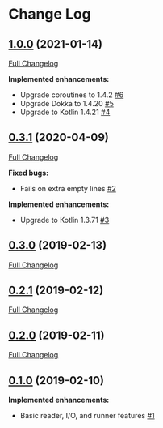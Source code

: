# Change Log

## [1.0.0](https://github.com/joffrey-bion/hashcode-utils-kt/tree/1.0.0) (2021-01-14)
[Full Changelog](https://github.com/joffrey-bion/hashcode-utils-kt/compare/0.3.1...1.0.0)

**Implemented enhancements:**

- Upgrade coroutines to 1.4.2 [\#6](https://github.com/joffrey-bion/hashcode-utils-kt/issues/6)
- Upgrade Dokka to 1.4.20 [\#5](https://github.com/joffrey-bion/hashcode-utils-kt/issues/5)
- Upgrade to Kotlin 1.4.21 [\#4](https://github.com/joffrey-bion/hashcode-utils-kt/issues/4)

## [0.3.1](https://github.com/joffrey-bion/hashcode-utils-kt/tree/0.3.1) (2020-04-09)
[Full Changelog](https://github.com/joffrey-bion/hashcode-utils-kt/compare/0.3.0...0.3.1)

**Fixed bugs:**

- Fails on extra empty lines [\#2](https://github.com/joffrey-bion/hashcode-utils-kt/issues/2)

**Implemented enhancements:**

- Upgrade to Kotlin 1.3.71 [\#3](https://github.com/joffrey-bion/hashcode-utils-kt/issues/3)

## [0.3.0](https://github.com/joffrey-bion/hashcode-utils-kt/tree/0.3.0) (2019-02-13)
[Full Changelog](https://github.com/joffrey-bion/hashcode-utils-kt/compare/0.2.1...0.3.0)


## [0.2.1](https://github.com/joffrey-bion/hashcode-utils-kt/tree/0.2.1) (2019-02-12)
[Full Changelog](https://github.com/joffrey-bion/hashcode-utils-kt/compare/0.2.0...0.2.1)


## [0.2.0](https://github.com/joffrey-bion/hashcode-utils-kt/tree/0.2.0) (2019-02-11)
[Full Changelog](https://github.com/joffrey-bion/hashcode-utils-kt/compare/0.1.0...0.2.0)


## [0.1.0](https://github.com/joffrey-bion/hashcode-utils-kt/tree/0.1.0) (2019-02-10)

**Implemented enhancements:**

- Basic reader, I/O, and runner features [\#1](https://github.com/joffrey-bion/hashcode-utils-kt/issues/1)
